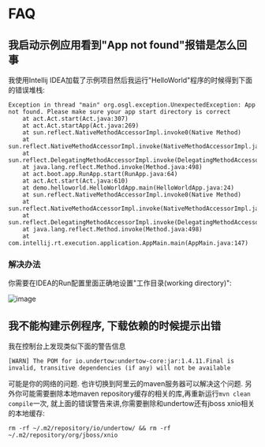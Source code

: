 # FAQ

## 我启动示例应用看到"App not found"报错是怎么回事

我使用Intellij IDEA加载了示例项目然后我运行"HelloWorld"程序的时候得到下面的错误堆栈:

```
Exception in thread "main" org.osgl.exception.UnexpectedException: App not found. Please make sure your app start directory is correct
	at act.Act.start(Act.java:307)
	at act.Act.startApp(Act.java:269)
	at sun.reflect.NativeMethodAccessorImpl.invoke0(Native Method)
	at sun.reflect.NativeMethodAccessorImpl.invoke(NativeMethodAccessorImpl.java:62)
	at sun.reflect.DelegatingMethodAccessorImpl.invoke(DelegatingMethodAccessorImpl.java:43)
	at java.lang.reflect.Method.invoke(Method.java:498)
	at act.boot.app.RunApp.start(RunApp.java:64)
	at act.Act.start(Act.java:610)
	at demo.helloworld.HelloWorldApp.main(HelloWorldApp.java:24)
	at sun.reflect.NativeMethodAccessorImpl.invoke0(Native Method)
	at sun.reflect.NativeMethodAccessorImpl.invoke(NativeMethodAccessorImpl.java:62)
	at sun.reflect.DelegatingMethodAccessorImpl.invoke(DelegatingMethodAccessorImpl.java:43)
	at java.lang.reflect.Method.invoke(Method.java:498)
	at com.intellij.rt.execution.application.AppMain.main(AppMain.java:147)
```

### 解决办法

你需要在IDEA的Run配置里面正确地设置"工作目录(working directory)":

![image](https://cloud.githubusercontent.com/assets/216930/23855130/a2136556-0848-11e7-8184-2433004b123b.png)

## 我不能构建示例程序, 下载依赖的时候提示出错

我在控制台上发现类似下面的警告信息

```
[WARN] The POM for io.undertow:undertow-core:jar:1.4.11.Final is invalid, transitive dependencies (if any) will not be available
```

可能是你的网络的问题. 也许切换到阿里云的maven服务器可以解决这个问题. 另外你可能需要删除本地maven repository缓存的相关的库,再重新运行`mvn clean compile`一次, 就上面的错误警告来讲,你需要删除和undertow还有jboss xnio相关的本地缓存:

```
rm -rf ~/.m2/repository/io/undertow/ && rm -rf ~/.m2/repository/org/jboss/xnio
```
